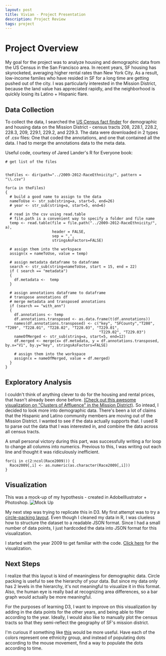 ```yaml
---
layout: post
title: Vivian - Project Presentation
description: Project Review
tags: project
---
```


# Project Overview

My goal for the project was to analyze housing and demographic data from the US Census in the San Francisco area. In recent years, SF housing has skyrocketed, averaging higher rental rates than New York City. As a result, low-income familes who have resided in SF for a long time are getting pushed out of the city. I was particularly interested in the Mission District, because the land value has appreciated rapidly, and the neighborhood is quickly losing its Latino + Hispanic flare.

## Data Collection

To collect the data, I searched the [US Census fact finder](http://factfinder2.census.gov/faces/nav/jsf/pages/searchresults.xhtml?refresh=t) for demographic and housing data on the Mission District - census tracts 208, 228.1, 228.2, 228.3, 209, 229.1, 229.2, and 229.3. The data were downloaded in 2 types of .csv files: One that coded the annotations, and one that contained all the data. I had to merge the annotations data to the meta data. 

Useful code, courtesy of Jared Lander's R for Everyone book:
```{r chunkLabel}
# get list of the files


theFiles <- dir(path="../2009-2012-RaceEthnicity/", pattern = "\\.csv")

for(a in theFiles)
{
  # build a good name to assign to the data
  nameToUse <- str_sub(string=a, start=5, end=26)
  # year <- str_sub(string=a, start=5, end=6)
  
  # read in the csv using read.table
  # file.path is a convenient way to specify a folder and file name
  temp <- read.table(file = file.path("../2009-2012-RaceEthnicity/", a), 
                     header = FALSE, 
                     sep = ",", 
                     stringsAsFactors=FALSE)
  
  # assign them into the workspace
  assign(x = nameToUse, value = temp)
  
  # assign metadata dataframe to dataframe
  search <- str_sub(string=nameToUse, start = 15, end = 22)
  if ( search == "metadata")
  {
    df.metadata <-  temp
  }
  
  # assign annotations dataframe to dataframe
  # transpose annotations df
  # merge metadata and transposed annotations
  if (search == "with_ann")
  {
    df.annotations <- temp
    df.annotations.transposed <- as.data.frame(t(df.annotations))
    names(df.annotations.transposed) <- c("key", "SFCounty","T208", "T209", "T228.01", "T228.02", "T228.03", "T229.01", 
                                          "T229.02", "T229.03")
    nameOfMerged <- str_sub(string=a, start=5, end=12)
    df.merged <- merge(x= df.metadata, y = df.annotations.transposed, by.x="V1", by.y="key", stringsAsFactors=FALSE)
    
    # assign them into the workspace
    assign(x = nameOfMerged, value = df.merged)
  }
}
```

## Exploratory Analysis

I couldn't think of anything clever to do for the housing and rental prices, that hasn't already been done before. [(Check out this awesome visualization on "Clusters of Affluence" in the Mission District)](http://www.visualizing.org/visualizations/clusters-affluence-san-francisco). So intead, I decided to look more into demographic data. There's been a lot of claims that the Hispanic and Latino community members are moving out of the Mission District. I wanted to see if the data actually supports that. I used R to parse out the data that I was interested in, and combine the data across all census tracts.

A small personal victory during this part, was successfully writing a for loop to change all columns into numerics. Previous to this, I was writing out each line and thought it was ridiculously inefficient.

``` {r chunkLabel}
for(i in c(2:ncol(Race2009))) {
  Race2009[,i] <- as.numeric(as.character(Race2009[,i]))
}
```

## Visualization
This was a mock-up of my hypothesis - created in AdobeIllustrator + Photoshop.
![Mock Up](https://24.media.tumblr.com/b57a3be2a7c1da55d3912caf58175bfb/tumblr_n30f4pomVj1qhy1dbo1_500.gif)


My next step was trying to replicate this in D3. My first attempt was to try a [circle-packing layout](http://bl.ocks.org/mbostock/7607535). Even though I cleaned my data in R, I was clueless how to structure the dataset to a readable JSON format. Since I had a small number of data points, I just hardcoded the data into JSON format for this visualization.

I started with the year 2009 to get familiar with the code. [Click here](http://vivianpeng.com/circlepack.html) for the visualization.

## Next Steps
I realize that this layout is kind of meaningless for demographic data. Circle packing is useful to see the hierarchy of your data. But since my data only has 2 levels in the hierarchy, it's not meaningful to visualize it in this format. Also, the human eye is really bad at recognizing area differences, so a bar graph would actually be more meaningful.

For the purposes of learning D3, I want to improve on this visualization by adding in the data points for the other years, and being able to filter according to the year. Ideally, I would also like to manually plot the census tracts so that they semi-reflect the geography of SF's mission district.

I'm curious if something like [this](malecki.github.io/edav/archive.html) would be more useful. Have each of the colors represent one ethnicity group, and instead of populating dots according to the mouse movement, find a way to populate the dots according to time. 



